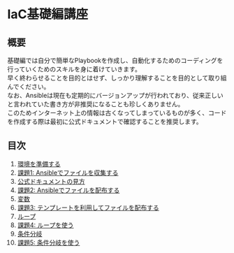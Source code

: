 # IaC基礎編講座

## 概要

基礎編では自分で簡単なPlaybookを作成し、自動化するためのコーディングを行っていくためのスキルを身に着けていきます。  
早く終わらせることを目的とはせず、しっかり理解することを目的として取り組んでください。  
なお、Ansibleは現在も定期的にバージョンアップが行われており、従来正しいと言われていた書き方が非推奨になることも珍しくありません。  
このためインターネット上の情報は古くなってしまっているものが多く、コードを作成する際は最初に公式ドキュメントで確認することを推奨します。

## 目次

1. [環境を準備する](step1.md)
1. [課題1: Ansibleでファイルを収集する](step2.md)
1. [公式ドキュメントの見方](step3.md)
1. [課題2: Ansibleでファイルを配布する](step4.md)
1. [変数](step5.md)
1. [課題3: テンプレートを利用してファイルを配布する](step6.md)
1. [ループ](step7.md)
1. [課題4: ループを使う](step8.md)
1. [条件分岐](step9.md)
1. [課題5: 条件分岐を使う](step10.md)

